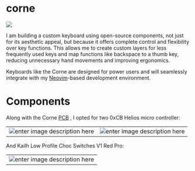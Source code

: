 # corne

![](https://i.imgur.com/0iWozxy.jpeg)

I am building a custom keyboard using open-source components, not just for its aesthetic appeal, but because it offers complete control and flexibility over key functions. This allows me to create custom layers for less frequently used keys and map functions like backspace to a thumb key, reducing unnecessary hand movements and improving ergonomics.

Keyboards like the Corne are designed for power users and will seamlessly integrate with my [Neovim](https://github.com/dme86/neovim)-based development environment.

# Components

Along with the Corne [PCB](https://en.wikipedia.org/wiki/Printed_circuit_board) , I opted for two 0xCB Helios micro controller:

|  |  |
|--|--|
|![enter image description here](https://i.imgur.com/6sWneIe.jpeg)  |![enter image description here](https://i.imgur.com/mMjpaNf.jpeg)  |


And Kailh Low Profile Choc Switches V1 Red Pro:

|  | 
|--|
|![enter image description here](https://i.imgur.com/1rUZWpv.jpeg)  | 

